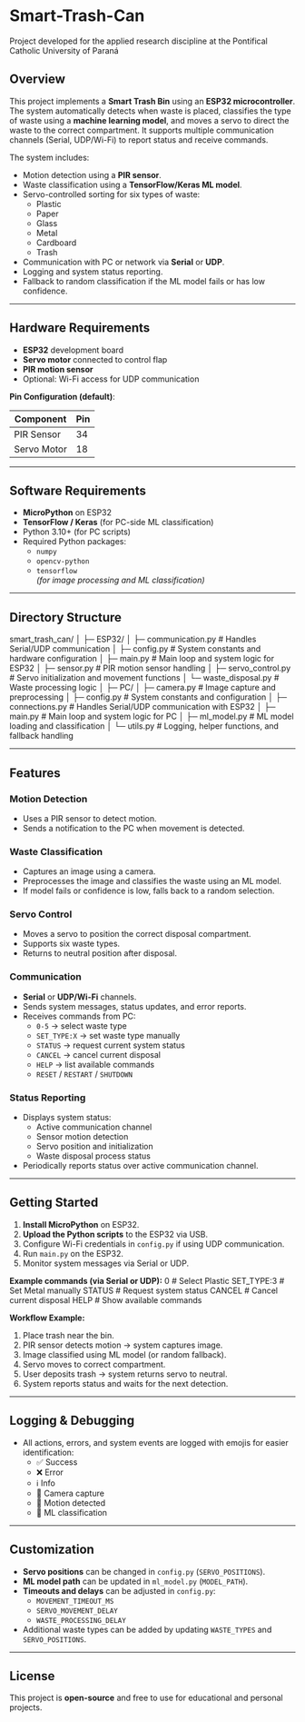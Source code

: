 # Smart-Trash-Can
Project developed for the applied research discipline at the Pontifical Catholic University of Paraná

## Overview
This project implements a **Smart Trash Bin** using an **ESP32 microcontroller**. The system automatically detects when waste is placed, classifies the type of waste using a **machine learning model**, and moves a servo to direct the waste to the correct compartment. It supports multiple communication channels (Serial, UDP/Wi-Fi) to report status and receive commands.

The system includes:

- Motion detection using a **PIR sensor**.
- Waste classification using a **TensorFlow/Keras ML model**.
- Servo-controlled sorting for six types of waste:
  - Plastic
  - Paper
  - Glass
  - Metal
  - Cardboard
  - Trash
- Communication with PC or network via **Serial** or **UDP**.
- Logging and system status reporting.
- Fallback to random classification if the ML model fails or has low confidence.

---

## Hardware Requirements

- **ESP32** development board
- **Servo motor** connected to control flap
- **PIR motion sensor**
- Optional: Wi-Fi access for UDP communication

**Pin Configuration (default)**:

| Component        | Pin      |
|-----------------|----------|
| PIR Sensor       | 34       |
| Servo Motor      | 18       |

---

## Software Requirements

- **MicroPython** on ESP32
- **TensorFlow / Keras** (for PC-side ML classification)
- Python 3.10+ (for PC scripts)
- Required Python packages:
  - `numpy`
  - `opencv-python`
  - `tensorflow`  
  *(for image processing and ML classification)*

---

## Directory Structure
smart_trash_can/
│
├─ ESP32/
│   ├─ communication.py     # Handles Serial/UDP communication
│   ├─ config.py            # System constants and hardware configuration
│   ├─ main.py              # Main loop and system logic for ESP32
│   ├─ sensor.py            # PIR motion sensor handling
│   ├─ servo_control.py     # Servo initialization and movement functions
│   └─ waste_disposal.py    # Waste processing logic
│
├─ PC/
│   ├─ camera.py            # Image capture and preprocessing
│   ├─ config.py            # System constants and configuration
│   ├─ connections.py       # Handles Serial/UDP communication with ESP32
│   ├─ main.py              # Main loop and system logic for PC
│   ├─ ml_model.py          # ML model loading and classification
│   └─ utils.py             # Logging, helper functions, and fallback handling

---

## Features

### Motion Detection
- Uses a PIR sensor to detect motion.
- Sends a notification to the PC when movement is detected.

### Waste Classification
- Captures an image using a camera.
- Preprocesses the image and classifies the waste using an ML model.
- If model fails or confidence is low, falls back to a random selection.

### Servo Control
- Moves a servo to position the correct disposal compartment.
- Supports six waste types.
- Returns to neutral position after disposal.

### Communication
- **Serial** or **UDP/Wi-Fi** channels.
- Sends system messages, status updates, and error reports.
- Receives commands from PC:
  - `0-5` → select waste type
  - `SET_TYPE:X` → set waste type manually
  - `STATUS` → request current system status
  - `CANCEL` → cancel current disposal
  - `HELP` → list available commands
  - `RESET` / `RESTART` / `SHUTDOWN`

### Status Reporting
- Displays system status:
  - Active communication channel
  - Sensor motion detection
  - Servo position and initialization
  - Waste disposal process status
- Periodically reports status over active communication channel.

---

## Getting Started

1. **Install MicroPython** on ESP32.  
2. **Upload the Python scripts** to the ESP32 via USB.  
3. Configure Wi-Fi credentials in `config.py` if using UDP communication.  
4. Run `main.py` on the ESP32.  
5. Monitor system messages via Serial or UDP.

**Example commands (via Serial or UDP):**
0 # Select Plastic
SET_TYPE:3 # Set Metal manually
STATUS # Request system status
CANCEL # Cancel current disposal
HELP # Show available commands

**Workflow Example:**

1. Place trash near the bin.  
2. PIR sensor detects motion → system captures image.  
3. Image classified using ML model (or random fallback).  
4. Servo moves to correct compartment.  
5. User deposits trash → system returns servo to neutral.  
6. System reports status and waits for the next detection.

---

## Logging & Debugging
- All actions, errors, and system events are logged with emojis for easier identification:
  - ✅ Success
  - ❌ Error
  - ℹ️ Info
  - 📸 Camera capture
  - 🎯 Motion detected
  - 🤖 ML classification

---

## Customization
- **Servo positions** can be changed in `config.py` (`SERVO_POSITIONS`).
- **ML model path** can be updated in `ml_model.py` (`MODEL_PATH`).
- **Timeouts and delays** can be adjusted in `config.py`:
  - `MOVEMENT_TIMEOUT_MS`
  - `SERVO_MOVEMENT_DELAY`
  - `WASTE_PROCESSING_DELAY`
- Additional waste types can be added by updating `WASTE_TYPES` and `SERVO_POSITIONS`.

---

## License
This project is **open-source** and free to use for educational and personal projects.  
